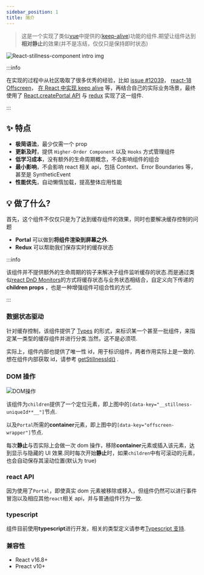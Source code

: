 ```yaml
---
sidebar_position: 1
title: 简介
---
```


> 这是一个实现了类似[vue](https://vuejs.org/)中提供的([keep-alive](https://vuejs.org/v2/guide/components-dynamic-async.html#keep-alive))功能的组件.期望让组件达到**相对静止**的效果(并不是冻结，仅仅只是保持即时状态)

![React-stillness-component intro img](/img/intro.gif)

:::info

在实现的过程中从社区吸取了很多优秀的经验，比如 [issue #12039](https://github.com/facebook/react/issues/12039)， [react-18 Offscreen](https://github.com/reactwg/react-18/discussions/19)， [在 React 中实现 keep alive](https://zhuanlan.zhihu.com/p/214166951) 等，再结合自己的实际业务场景，最终使用了 [React.createPortal API](https://reactjs.org/docs/portals.html) 与 [redux](https://redux.js.org/) 实现了这一组件.

:::

## ✨ 特点

- **极简语法**，最少仅需一个 prop
- **更新及时**，提供 `Higher-Order Component` 以及 `Hooks` 方式管理组件
- **低学习成本**，没有额外的生命周期概念，不会影响组件的组合
- **最小影响**，不会影响 react 相关 api，包括 Context、Error Boundaries 等，甚至是 SyntheticEvent
- **性能优先**，自动懒惰加载，提高整体应用性能

## 💡 做了什么?

首先，这个组件不仅仅只是为了达到缓存组件的效果，同时也要解决缓存控制的问题

- **Portal** 可以做到**将组件渲染到屏幕之外**.
- **Redux** 可以帮助我们保存实时的缓存状态

:::info

该组件并不提供额外的生命周期的钩子来解决子组件监听缓存的状态.而是通过类似[react DnD Monitors](https://react-dnd.github.io/react-dnd/docs/overview#monitors)的方式将缓存状态与业务状态相结合，自定义向下传递的 **children props** ，也是一种增强组件可组合性的方式.

:::

### 数据状态驱动

针对缓存控制，该组件提供了 [Types](basic-concepts/items-types.md#Types) 的形式，来标识某一个甚至一批组件，来指定某一类型的缓存组件并进行分类.当然，这不是必须项.

实际上，组件内部也提供了唯一性 id，用于标识组件，两者作用实际上是一致的.想在组件内部获取 id，请参考 [getStillnessId()](api/contract-state.md) .

### DOM 操作

![DOM操作](/img/real-dom.png)

该组件为`children`提供了一个定位元素，即上图中的`[data-key="__stillness-uniqueId**__"]`节点.

以及`Portal`所需的**container**元素，即上图中的`[data-key="offscreen-wrapper"]`节点.

每次**静止**与否实际上会做一次 dom 操作，移除**container**元素或插入该元素，达到显示与隐藏的 UI 效果.同时每次开始**静止**时，如果`children`中有可滚动的元素，也会自动保存其滚动位置(默认为 true)

### react API

因为使用了`Portal`，即使真实 dom 元素被移除或移入，但组件仍然可以进行事件冒泡以及相应其他`react`相关 api，并与普通组件行为一致.

### typescript

组件目前使用**typescript**进行开发，相关的类型定义请参考[Typescript 支持](get-started.md#typescript-support).

### 兼容性

- React v16.8+
- Preact v10+

<!-- ### 集成

- **react-router** 请参考[type](#getType)
- **umijs** 请参考[type](#getType)
- **nextjs** 请参考[type](#getType) -->
